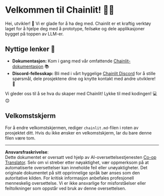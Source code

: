 <!--
CO_OP_TRANSLATOR_METADATA:
{
  "original_hash": "c49526c7abc56b0b5f1e835c1739f18e",
  "translation_date": "2025-08-29T16:16:10+00:00",
  "source_file": "11-agentic-protocols/code_samples/github-mcp/chainlit.md",
  "language_code": "no"
}
-->
# Velkommen til Chainlit! 🚀🤖

Hei, utvikler! 👋 Vi er glade for å ha deg med. Chainlit er et kraftig verktøy laget for å hjelpe deg med å prototype, feilsøke og dele applikasjoner bygget på toppen av LLM-er.

## Nyttige lenker 🔗

- **Dokumentasjon:** Kom i gang med vår omfattende [Chainlit-dokumentasjon](https://docs.chainlit.io) 📚
- **Discord-fellesskap:** Bli med i vårt hyggelige [Chainlit Discord](https://discord.gg/k73SQ3FyUh) for å stille spørsmål, dele prosjektene dine og knytte kontakt med andre utviklere! 💬

Vi gleder oss til å se hva du skaper med Chainlit! Lykke til med kodingen! 💻😊

## Velkomstskjerm

For å endre velkomstskjermen, rediger `chainlit.md`-filen i roten av prosjektet ditt. Hvis du ikke ønsker en velkomstskjerm, lar du bare denne filen være tom.

---

**Ansvarsfraskrivelse**:  
Dette dokumentet er oversatt ved hjelp av AI-oversettelsestjenesten [Co-op Translator](https://github.com/Azure/co-op-translator). Selv om vi streber etter nøyaktighet, vær oppmerksom på at automatiserte oversettelser kan inneholde feil eller unøyaktigheter. Det originale dokumentet på sitt opprinnelige språk bør anses som den autoritative kilden. For kritisk informasjon anbefales profesjonell menneskelig oversettelse. Vi er ikke ansvarlige for misforståelser eller feiltolkninger som oppstår ved bruk av denne oversettelsen.